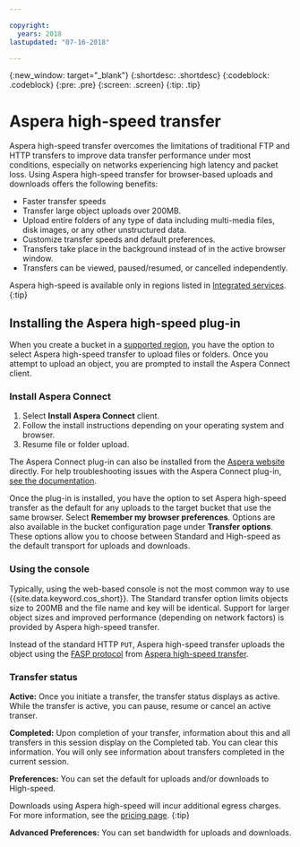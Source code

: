 ```yaml
---

copyright:
  years: 2018
lastupdated: "07-16-2018"

---
```

{:new_window: target="_blank"}
{:shortdesc: .shortdesc}
{:codeblock: .codeblock}
{:pre: .pre}
{:screen: .screen}
{:tip: .tip}

# Aspera high-speed transfer

Aspera high-speed transfer overcomes the limitations of traditional FTP and HTTP transfers to improve data transfer performance under most conditions, especially on networks experiencing high latency and packet loss. Using Aspera high-speed transfer for browser-based uploads and downloads offers the following benefits:

- Faster transfer speeds
- Transfer large object uploads over 200MB.
- Upload entire folders of any type of data including multi-media files, disk images, or any other unstructured data.
- Customize transfer speeds and default preferences.
- Transfers take place in the background instead of in the active browser window.
- Transfers can be viewed, paused/resumed, or cancelled independently.

Aspera high-speed is available only in regions listed in [Integrated services](/docs/services/cloud-object-storage/basics/services.html#service-availability).
{:tip}

## Installing the Aspera high-speed plug-in

When you create a bucket in a [supported region](/docs/services/cloud-object-storage/basics/services.html#service-availability), you have the option to select Aspera high-speed transfer to upload files or folders. Once you attempt to upload an object, you are prompted to install the Aspera Connect client.

### Install Aspera Connect

1. Select **Install Aspera Connect** client.
2. Follow the install instructions depending on your operating system and browser.
3. Resume file or folder upload.

The Aspera Connect plug-in can also be installed from the [Aspera website](http://downloads.asperasoft.com/connect2/) directly. For help troubleshooting issues with the Aspera Connect plug-in, [see the documentation](http://downloads.asperasoft.com/en/documentation/8).

Once the plug-in is installed, you have the option to set Aspera high-speed transfer as the default for any uploads to the target bucket that use the same browser. Select **Remember my browser preferences**. Options are also available in the bucket configuration page under **Transfer options**. These options allow you to choose between Standard and High-speed as the default transport for uploads and downloads.

### Using the console

Typically, using the web-based console is not the most common way to use {{site.data.keyword.cos_short}}. The Standard transfer option limits objects size to 200MB and the file name and key will be identical.  Support for larger object sizes and improved performance (depending on network factors) is provided by Aspera high-speed transfer.

Instead of the standard HTTP `PUT`, Aspera high-speed transfer uploads the object using the [FASP protocol](http://asperasoft.com/technology/transport/fasp/) from [Aspera high-speed transfer](https://www.ibm.com/cloud/high-speed-data-transfer). 
### Transfer status

**Active:** Once you initiate a transfer, the transfer status displays as active. While the transfer is active, you can pause, resume or cancel an active transer. 

**Completed:** Upon completion of your transfer, information about this and all transfers in this session display on the Completed tab. You can clear this information. You will only see information about transfers completed in the current session.

**Preferences:** You can set the default for uploads and/or downloads to High-speed.

Downloads using Aspera high-speed will incur additional egress charges. For more information, see the [pricing page](https://www.ibm.com/cloud-computing/bluemix/pricing-object-storage).
{:tip}

**Advanced Preferences:** You can set bandwidth for uploads and downloads.

